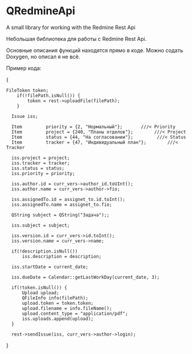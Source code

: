 # QRedmineApi
A small library for working with the Redmine Rest Api

Небольшая библиотека для работы с Redmine Rest Api.

Основные описания функций находятся прямо в коде. Можно содать Doxygen, но описал я не всё.

Пример кода:

{

    FileToken token;
        if(!filePath.isNull()) {
            token = rest->uploadFile(filePath);
        }
        
      Issue iss;
      
      Item         priority = {2, "Нормальный"};       ///< Priority
      Item         project = {240, "Планы отделов"};        ///< Project
      Item         status = {44, "На согласовании"};         ///< Status
      Item         tracker = {47, "Индивидуальный план"};        ///< Tracker

      iss.project = project;
      iss.tracker = tracker;
      iss.status = status;
      iss.priority = priority;

      iss.author.id = curr_vers->author_id.toUInt();
      iss.author.name = curr_vers->author->fio;

      iss.assignedTo.id = assignet_to.id.toInt();
      iss.assignedTo.name = assignet_to.fio;

      QString subject = QString("Задача");;

      iss.subject = subject;

      iss.version.id = curr_vers->id.toInt();
      iss.version.name = curr_vers->name;

      if(!description.isNull())
          iss.description = description;

      iss.startDate = current_date;

      iss.dueDate = Calendar::getLastWorkDay(current_date, 3);

      if(!token.isNull()) {
          Upload upload;
          QFileInfo info(filePath);
          upload.token = token.token;
          upload.filename = info.fileName();
          upload.content_type = "application/pdf";
          iss.uploads.append(upload);
      }

      rest->sendIssue(iss, curr_vers->author->login);
}
    
